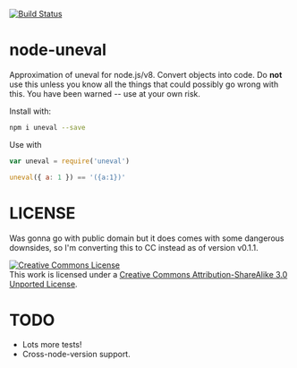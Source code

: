 [![Build
Status](https://travis-ci.org/chakrit/node-uneval.png)](https://travis-ci.org/chakrit/node-uneval)

# node-uneval

Approximation of uneval for node.js/v8. Convert objects into code. Do **not** use this
unless you know all the things that could possibly go wrong with this. You have been
warned -- use at your own risk.

Install with:

```sh
npm i uneval --save
```

Use with

```javascript
var uneval = require('uneval')

uneval({ a: 1 }) == '({a:1})'
```

# LICENSE

Was gonna go with public domain but it does comes with some dangerous downsides, so I'm
converting this to CC instead as of version v0.1.1.

<a rel="license" href="http://creativecommons.org/licenses/by-sa/3.0/deed.en_US"><img
alt="Creative Commons License" style="border-width:0"
src="http://i.creativecommons.org/l/by-sa/3.0/88x31.png" /></a><br />This work is licensed
under a <a rel="license"
href="http://creativecommons.org/licenses/by-sa/3.0/deed.en_US">Creative Commons
Attribution-ShareAlike 3.0 Unported License</a>.

# TODO

* Lots more tests!
* Cross-node-version support.


